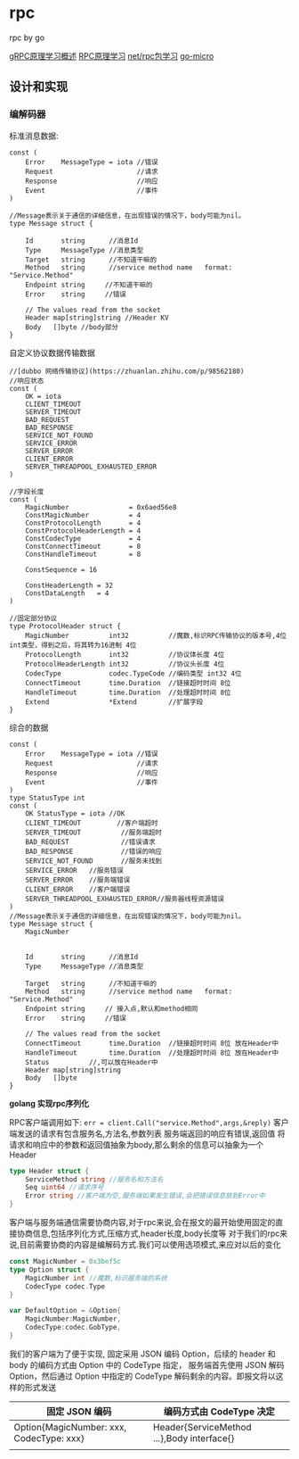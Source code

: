 # rpc
rpc by go

[gRPC原理学习概述](./gRPC学习.md)
[RPC原理学习](./rpc原理学习.md)
[net/rpc包学习](./标准包net_rpc学习.md)
[go-micro](https://www.cnblogs.com/li-peng/p/10522084.html)

## 设计和实现

### 编解码器
标准消息数据:
```
const (
	Error    MessageType = iota //错误
	Request                     //请求
	Response                    //响应
	Event                       //事件
)

//Message表示关于通信的详细信息，在出现错误的情况下，body可能为nil。
type Message struct {
    
	Id       string      //消息Id
	Type     MessageType //消息类型
	Target   string      //不知道干嘛的
	Method   string      //service method name   format: "Service.Method"
	Endpoint string     //不知道干嘛的
	Error    string     //错误

	// The values read from the socket
	Header map[string]string //Header KV 
	Body   []byte //body部分
}

```
自定义协议数据传输数据
```
//[dubbo 网络传输协议](https://zhuanlan.zhihu.com/p/98562180)
//响应状态
const (
	OK = iota
	CLIENT_TIMEOUT
	SERVER_TIMEOUT
	BAD_REQUEST
	BAD_RESPONSE
	SERVICE_NOT_FOUND
	SERVICE_ERROR
	SERVER_ERROR
	CLIENT_ERROR
	SERVER_THREADPOOL_EXHAUSTED_ERROR
)

//字段长度
const (
	MagicNumber               = 0x6aed56e8
	ConstMagicNumber          = 4
	ConstProtocolLength       = 4
	ConstProtocolHeaderLength = 4
	ConstCodecType            = 4
	ConstConnectTimeout       = 8
	ConstHandleTimeout        = 8

	ConstSequence = 16

	ConstHeaderLength = 32
	ConstDataLength   = 4
)

//固定部分协议
type ProtocolHeader struct {
	MagicNumber          int32          //魔数,标识RPC传输协议的版本号,4位int类型，得到之后，将其转为16进制 4位
	ProtocolLength       int32          //协议体长度 4位
	ProtocolHeaderLength int32          //协议头长度 4位
	CodecType            codec.TypeCode //编码类型 int32 4位
	ConnectTimeout       time.Duration  //链接超时时间 8位
	HandleTimeout        time.Duration  //处理超时时间 8位
	Extend               *Extend        //扩展字段
}
```

综合的数据
```
const (
	Error    MessageType = iota //错误
	Request                     //请求
	Response                    //响应
	Event                       //事件
)
type StatusType int 
const (
	OK StatusType = iota //OK
	CLIENT_TIMEOUT         //客户端超时
	SERVER_TIMEOUT          //服务端超时
	BAD_REQUEST             //错误请求
	BAD_RESPONSE            //错误的响应
	SERVICE_NOT_FOUND       //服务未找到
	SERVICE_ERROR   //服务错误
	SERVER_ERROR    //服务端错误
	CLIENT_ERROR    //客户端错误
	SERVER_THREADPOOL_EXHAUSTED_ERROR//服务器线程资源错误
)
//Message表示关于通信的详细信息，在出现错误的情况下，body可能为nil。
type Message struct {
    MagicNumber


	Id       string      //消息Id
	Type     MessageType //消息类型

	Target   string      //不知道干嘛的
	Method   string      //service method name   format: "Service.Method"
	Endpoint string     // 接入点,默认和method相同
	Error    string     //错误

	// The values read from the socket
    ConnectTimeout       time.Duration  //链接超时时间 8位 放在Header中
    HandleTimeout        time.Duration  //处理超时时间 8位 放在Header中
    Status          //,可以放在Header中
	Header map[string]string 
	Body   []byte
}

```


**golang 实现rpc序列化**

RPC客户端调用如下:
`err = client.Call("service.Method",args,&reply)`
客户端发送的请求有包含服务名,方法名,参数列表
服务端返回的响应有错误,返回值
将请求和响应中的参数和返回值抽象为body,那么剩余的信息可以抽象为一个Header

```go
type Header struct {
	ServiceMethod string //服务名和方法名
	Seq uint64 //请求序号
	Error string //客户端为空,服务端如果发生错误,会把错误信息放到Error中
}
```


客户端与服务端通信需要协商内容,对于rpc来说,会在报文的最开始使用固定的直接协商信息,包括序列化方式,压缩方式,header长度,body长度等
对于我们的rpc来说,目前需要协商的内容是编解码方式.我们可以使用选项模式,来应对以后的变化

```go
const MagicNumber = 0x3bef5c
type Option struct {
	MagicNumber int //魔数,标识服务端的系统
	CodecType codec.Type
}

var DefaultOption = &Option{
	MagicNumber:MagicNumber,
	CodecType:codec.GobType,
}
```

我们的客户端为了便于实现,
固定采用 JSON 编码 Option，后续的 header 和 body 的编码方式由 Option 中的 CodeType 指定，
服务端首先使用 JSON 解码 Option，然后通过 Option 中指定的 CodeType 解码剩余的内容。即报文将以这样的形式发送

|   固定 JSON 编码   |  编码方式由 CodeType 决定    |
| ---- | ---- |
|  Option{MagicNumber: xxx, CodecType: xxx}  |  Header{ServiceMethod ...},Body interface{}   |
|      |      |
